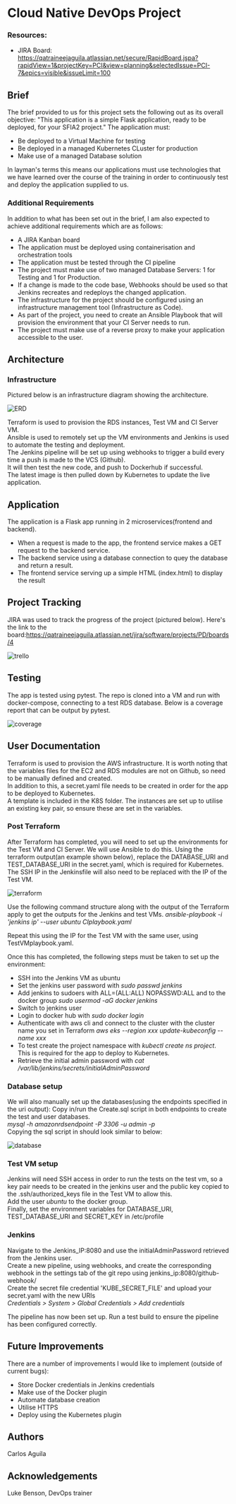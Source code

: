 # Cloud Native DevOps Project

### Resources:
* JIRA Board: https://qatraineejaguila.atlassian.net/secure/RapidBoard.jspa?rapidView=1&projectKey=PCI&view=planning&selectedIssue=PCI-7&epics=visible&issueLimit=100

## Brief
The brief provided to us for this project sets the following out as its overall objective:
"This application is a simple Flask application, ready to be deployed, for your SFIA2 project."
The application must:
* Be deployed to a Virtual Machine for testing
* Be deployed in a managed Kubernetes CLuster for production
* Make use of a managed Database solution

In layman's terms this means our applications must use technologies that we have learned over the course of the training in order to continuously test and deploy the application supplied to us.

### Additional Requirements
In addition to what has been set out in the brief, I am also expected to achieve additional requirements which are as follows:
* A JIRA Kanban board
* The application must be deployed using containerisation and orchestration tools
* The application must be tested through the CI pipeline
* The project must make use of two managed Database Servers: 1 for Testing and 1 for Production.
* If a change is made to the code base, Webhooks should be used so that Jenkins recreates and redeploys the changed application.
* The infrastructure for the project should be configured using an infrastructure management tool (Infrastructure as Code).
* As part of the project, you need to create an Ansible Playbook that will provision the environment that your CI Server needs to run.
* The project must make use of a reverse proxy to make your application accessible to the user.

## Architecture
### Infrastructure
Pictured below is an infrastructure diagram showing the architecture.


![ERD][erd1]


Terraform is used to provision the RDS instances, Test VM and CI Server VM.  
Ansible is used to remotely set up the VM environments and Jenkins is used to automate the testing and deployment.  
The Jenkins pipeline will be set up using webhooks to trigger a build every time a push is made to the VCS (Github).  
It will then test the new code, and push to Dockerhub if successful.  
The latest image is then pulled down by Kubernetes to update the live application.

## Application
The application is a Flask app running in 2 microservices(frontend and backend).
* When a request is made to the app, the frontend service makes a GET request to the backend service.
* The backend service using a database connection to quey the database and return a result.
* The frontend service serving up a simple HTML (index.html) to display the result


## Project Tracking
JIRA was used to track the progress of the project (pictured below). 
Here's the link to the board:https://qatraineejaguila.atlassian.net/jira/software/projects/PD/boards/4

![trello][trello]


## Testing
The app is tested using pytest. The repo is cloned into a VM and run with docker-compose, connecting to a test RDS database.
Below is a coverage report that can be output by pytest.

![coverage][coverage]

## User Documentation
Terraform is used to provision the AWS infrastructure. It is worth noting that the variables files for the EC2 and RDS modules are not on Github, so need to be manually defined and created.  
In addition to this, a secret.yaml file needs to be created in order for the app to be deployed to Kubernetes.  
A template is included in the K8S folder. The instances are set up to utilise an existing key pair, so ensure these are set in the variables.

### Post Terraform
After Terraform has completed, you will need to set up the environments for the Test VM and CI Server. We will use Ansible to do this.
Using the terraform output(an example shown below), replace the DATABASE_URI and TEST_DATABASE_URI in the secret.yaml, which is required for Kubernetes.
The SSH IP in the Jenkinsfile will also need to be replaced with the IP of the Test VM.

![terraform][terraform]

Use the following command structure along with the output of the Terraform apply to get the outputs for the Jenkins and test VMs.
_ansible-playbook -i 'jenkins ip' --user ubuntu CIplaybook.yaml_

Repeat this using the IP for the Test VM with the same user, using TestVMplaybook.yaml.

Once this has completed, the following steps must be taken to set up the environment:
* SSH into the Jenkins VM as ubuntu
* Set the jenkins user password with _sudo passwd jenkins_
* Add jenkins to sudoers with ALL=(ALL:ALL) NOPASSWD:ALL and to the docker group _sudo usermod -aG docker jenkins_
* Switch to jenkins user 
* Login to docker hub with _sudo docker login_
* Authenticate with aws cli and connect to the cluster with the cluster name you set in Terraform
_aws eks --region xxx update-kubeconfig --name xxx_
* To test create the project namespace with _kubectl create ns project_. This is required for the app to deploy to Kubernetes.
* Retrieve the initial admin password with _cat /var/lib/jenkins/secrets/initialAdminPassword_

### Database setup
We will also manually set up the databases(using the endpoints specified in the uri output):
Copy in/run the Create.sql script in both endpoints to create the test and user databases.  
_mysql -h amazonrdsendpoint -P 3306 -u admin -p_  
Copying the sql script in should look similar to below:

![database][database]

### Test VM setup
Jenkins will need SSH access in order to run the tests on the test vm, so a key pair needs to be created in the jenkins user
and the public key copied to the .ssh/authorized_keys file in the Test VM to allow this.  
Add the user _ubuntu_ to the docker group.  
Finally, set the environment variables for DATABASE_URI, TEST_DATABASE_URI and SECRET_KEY in /etc/profile 

### Jenkins
Navigate to the Jenkins_IP:8080 and use the initialAdminPassword retrieved from the Jenkins user.  
Create a new pipeline, using webhooks, and create the corresponding webhook in the settings tab of the git repo using jenkins_ip:8080/github-webhook/  
Create the secret file credential 'KUBE_SECRET_FILE' and upload your secret.yaml with the new URIs  
_Credentials > System > Global Credentials > Add credentials_


The pipeline has now been set up. Run a test build to ensure the pipeline has been configured correctly.


## Future Improvements
There are a number of improvements I would like to implement (outside of current bugs):
* Store Docker credentials in Jenkins credentials
* Make use of the Docker plugin
* Automate database creation
* Utilise HTTPS
* Deploy using the Kubernetes plugin

## Authors
Carlos Aguila

## Acknowledgements
Luke Benson, DevOps trainer

[erd1]: https://i.imgur.com/kd02nd3.png
[coverage]: https://i.imgur.com/wfmA2u1.png
[trello]: https://i.imgur.com/dd9pe6h.png
[terraform]: https://i.imgur.com/FMEtnzx.png
[database]: https://i.imgur.com/oCGsesY.png